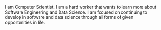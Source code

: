I am Computer Scientist. I am a hard worker that wants to learn more about Software Engineering and Data Science.
I am focused on continuing to develop in software and data science through all forms of given opportunities in life.
<!---
u18202374-Chaks/u18202374-Chaks is a ✨ special ✨ repository because its `README.md` (this file) appears on your GitHub profile.
You can click the Preview link to take a look at your changes.
--->

